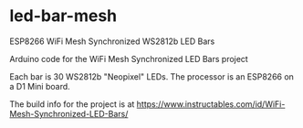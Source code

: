 # led-bar-mesh
ESP8266 WiFi Mesh Synchronized WS2812b LED Bars

Arduino code for the WiFi Mesh Synchronized LED Bars project

Each bar is 30 WS2812b "Neopixel" LEDs.  The processor is an ESP8266 on a D1 Mini board.

The build info for the project is at https://www.instructables.com/id/WiFi-Mesh-Synchronized-LED-Bars/
